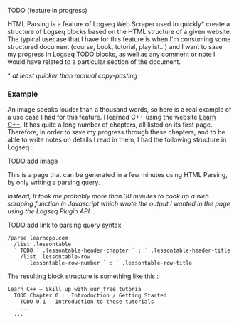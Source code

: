 TODO (feature in progress)

HTML Parsing is a feature of Logseq Web Scraper used to quickly\* create a structure of Logseq blocks based on the HTML structure of a given website. The typical usecase that I have for this feature is when I'm consuming some structured document (course, book, tutorial, playlist...) and I want to save my progress in Logseq TODO blocks, as well as any comment or note I would have related to a particular section of the document.

\* _at least quicker than manual copy-pasting_

### Example

An image speaks louder than a thousand words, so here is a real example of a use case I had for this feature. I learned C++ using the website [Learn C++](https://www.learncpp.com/). It has quite a long number of chapters, all listed on its first page. Therefore, in order to save my progress through these chapters, and to be able to write notes on details I read in them, I had the following structure in Logseq :

TODO add image

This is a page that can be generated in a few minutes using HTML Parsing, by only writing a parsing query.

_Instead, It took me probably more than 30 minutes to cook up a web scraping function in Javascript which wrote the output I wanted in the page using the Logseq Plugin API..._

TODO add link to parsing query syntax

```
/parse learncpp.com
  /list .lessontable
  ` TODO ` .lessontable-header-chapter ` : ` .lessontable-header-title
    /list .lessontable-row
      .lessontable-row-number ` : ` .lessontable-row-title
```

The resulting block structure is something like this :

```
Learn C++ – Skill up with our free tutoria
  TODO Chapter 0 :  Introduction / Getting Started
    TODO 0.1 - Introduction to these tutorials
    ...
  ...

```
